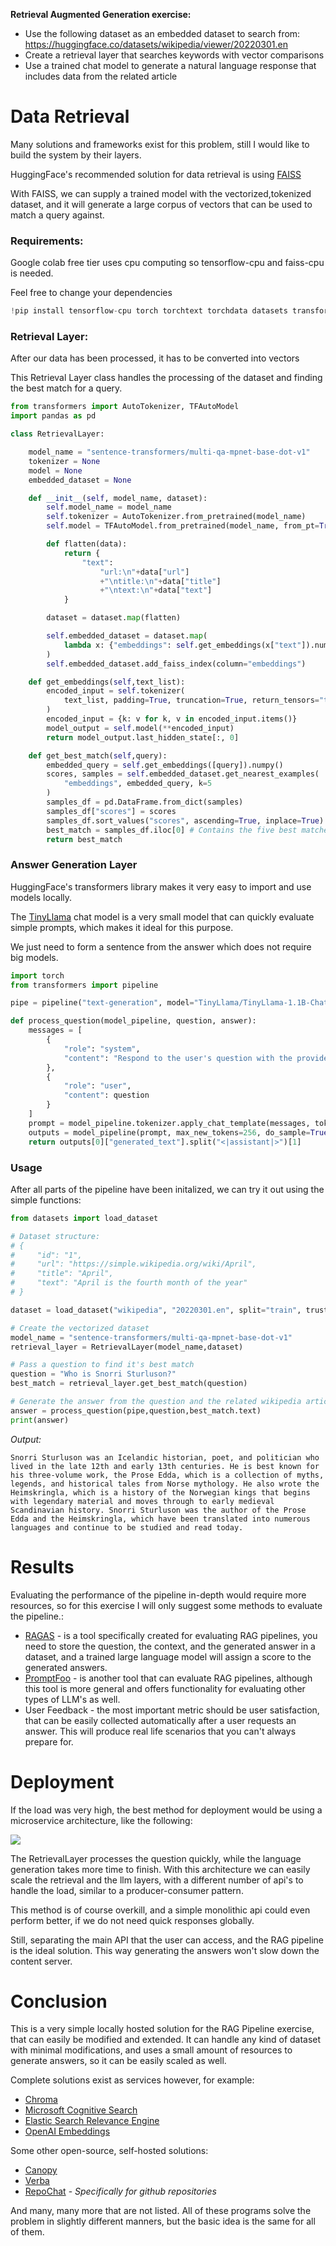 **Retrieval Augmented Generation exercise:**
- Use the following dataset as an embedded dataset to search from: https://huggingface.co/datasets/wikipedia/viewer/20220301.en
- Create a retrieval layer that searches keywords with vector comparisons
- Use a trained chat model to generate a natural language response that includes data from the related article

# Data Retrieval

Many solutions and frameworks exist for this problem, still I would like to build the system by their layers.

HuggingFace's recommended solution for data retrieval is using [FAISS](https://huggingface.co/learn/nlp-course/chapter5/6?fw=tf)

With FAISS, we can supply a trained model with the vectorized,tokenized dataset,
and it will generate a large corpus of vectors that can be used to match a query against.


### Requirements:
Google colab free tier uses cpu computing so tensorflow-cpu and faiss-cpu is needed.

Feel free to change your dependencies


```python
!pip install tensorflow-cpu torch torchtext torchdata datasets transformers accelerate faiss-cpu
```

### Retrieval Layer:

After our data has been processed, it has to be converted into vectors

This Retrieval Layer class handles the processing of the dataset and finding the best match for a query.


```python
from transformers import AutoTokenizer, TFAutoModel
import pandas as pd

class RetrievalLayer:

    model_name = "sentence-transformers/multi-qa-mpnet-base-dot-v1"
    tokenizer = None
    model = None
    embedded_dataset = None

    def __init__(self, model_name, dataset):
        self.model_name = model_name
        self.tokenizer = AutoTokenizer.from_pretrained(model_name)
        self.model = TFAutoModel.from_pretrained(model_name, from_pt=True)

        def flatten(data):
            return {
                "text":
                    "url:\n"+data["url"]
                    +"\ntitle:\n"+data["title"]
                    +"\ntext:\n"+data["text"]
            }

        dataset = dataset.map(flatten)

        self.embedded_dataset = dataset.map(
            lambda x: {"embeddings": self.get_embeddings(x["text"]).numpy()[0]}
        )
        self.embedded_dataset.add_faiss_index(column="embeddings")

    def get_embeddings(self,text_list):
        encoded_input = self.tokenizer(
            text_list, padding=True, truncation=True, return_tensors="tf"
        )
        encoded_input = {k: v for k, v in encoded_input.items()}
        model_output = self.model(**encoded_input)
        return model_output.last_hidden_state[:, 0]

    def get_best_match(self,query):
        embedded_query = self.get_embeddings([query]).numpy()
        scores, samples = self.embedded_dataset.get_nearest_examples(
            "embeddings", embedded_query, k=5
        )
        samples_df = pd.DataFrame.from_dict(samples)
        samples_df["scores"] = scores
        samples_df.sort_values("scores", ascending=True, inplace=True) # Faiss scores are distance based, meaning a lower score is better. The huggingface tutorial incorrectly sorts by Descending order
        best_match = samples_df.iloc[0] # Contains the five best matches, we only need the first
        return best_match
```

### Answer Generation Layer

HuggingFace's transformers library makes it very easy to import and use models locally.

The [TinyLlama](https://github.com/jzhang38/TinyLlama) chat model is a very small model that can quickly evaluate simple prompts, which makes it ideal for this purpose.

We just need to form a sentence from the answer which does not require big models.


```python
import torch
from transformers import pipeline

pipe = pipeline("text-generation", model="TinyLlama/TinyLlama-1.1B-Chat-v1.0", torch_dtype=torch.bfloat16, device_map="auto")

def process_question(model_pipeline, question, answer):
    messages = [
        {
            "role": "system",
            "content": "Respond to the user's question with the provided article from wikipedia:\n" + answer,
        },
        {
            "role": "user",
            "content": question
        }
    ]
    prompt = model_pipeline.tokenizer.apply_chat_template(messages, tokenize=False, add_generation_prompt=True)
    outputs = model_pipeline(prompt, max_new_tokens=256, do_sample=True, temperature=0.7, top_k=50, top_p=0.95)
    return outputs[0]["generated_text"].split("<|assistant|>")[1]
```

### Usage

After all parts of the pipeline have been initalized, we can try it out using the simple functions:


```python
from datasets import load_dataset

# Dataset structure:
# {
#     "id": "1",
#     "url": "https://simple.wikipedia.org/wiki/April",
#     "title": "April",
#     "text": "April is the fourth month of the year"
# }

dataset = load_dataset("wikipedia", "20220301.en", split="train", trust_remote_code=True)
```


```python
# Create the vectorized dataset
model_name = "sentence-transformers/multi-qa-mpnet-base-dot-v1"
retrieval_layer = RetrievalLayer(model_name,dataset)
```


```python
# Pass a question to find it's best match
question = "Who is Snorri Sturluson?"
best_match = retrieval_layer.get_best_match(question)
```


```python
# Generate the answer from the question and the related wikipedia article
answer = process_question(pipe,question,best_match.text)
print(answer)
```
*Output:*

    Snorri Sturluson was an Icelandic historian, poet, and politician who lived in the late 12th and early 13th centuries. He is best known for his three-volume work, the Prose Edda, which is a collection of myths, legends, and historical tales from Norse mythology. He also wrote the Heimskringla, which is a history of the Norwegian kings that begins with legendary material and moves through to early medieval Scandinavian history. Snorri Sturluson was the author of the Prose Edda and the Heimskringla, which have been translated into numerous languages and continue to be studied and read today.


# Results

Evaluating the performance of the pipeline in-depth would require more resources, so for this exercise I will only suggest some methods to evaluate the pipeline.:

- [RAGAS](https://docs.ragas.io/en/stable/howtos/customisations/llms.html) - is a tool specifically created for evaluating RAG pipelines, you need to store the question, the context, and the generated answer in a dataset, and a trained large language model will assign a score to the generated answers.
- [PromptFoo](https://www.promptfoo.dev/docs/guides/evaluate-rag/) - is another tool that can evaluate RAG pipelines, although this tool is more general and offers functionality for evaluating other types of LLM's as well.
- User Feedback - the most important metric should be user satisfaction, that can be easily collected automatically after a user requests an answer. This will produce real life scenarios that you can't always prepare for.



# Deployment

If the load was very high, the best method for deployment would be using a microservice architecture, like the following:

![](.docs/graph.png)

The RetrievalLayer processes the question quickly, while the language generation takes more time to finish. With this architecture we can easily scale the retrieval and the llm layers, with a different number of api's to handle the load, similar to a producer-consumer pattern.

This method is of course overkill, and a simple monolithic api could even perform better, if we do not need quick responses globally.

Still, separating the main API that the user can access, and the RAG pipeline is the ideal solution. This way generating the answers won't slow down the content server.

# Conclusion

This is a very simple locally hosted solution for the RAG Pipeline exercise, that can easily be modified and extended. It can handle any kind of dataset with minimal modifications, and uses a small amount of resources to generate answers, so it can be easily scaled as well.

Complete solutions exist as services however, for example:

- [Chroma](https://www.trychroma.com/)
- [Microsoft Cognitive Search](https://techcommunity.microsoft.com/t5/ai-azure-ai-services-blog/revolutionize-your-enterprise-data-with-chatgpt-next-gen-apps-w/ba-p/3762087)
- [Elastic Search Relevance Engine](https://www.elastic.co/elasticsearch/machine-learning)
- [OpenAI Embeddings](https://platform.openai.com/docs/guides/embeddings)

Some other open-source, self-hosted solutions:

- [Canopy](https://github.com/pinecone-io/canopy)
- [Verba](https://github.com/weaviate/Verba)
- [RepoChat](https://github.com/pnkvalavala/repochat) - *Specifically for github repositories*

And many, many more that are not listed. All of these programs solve the problem in slightly different manners, but the basic idea is the same for all of them.
